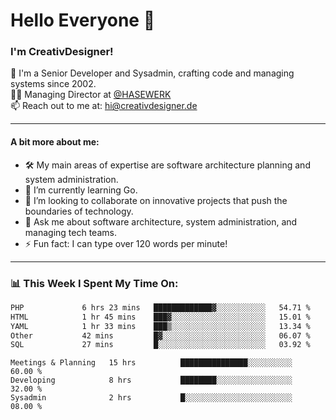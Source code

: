 # Hello Everyone 👋

### I'm CreativDesigner!

🔭 I'm a Senior Developer and Sysadmin, crafting code and managing systems since 2002.  
👨‍💼 Managing Director at [@HASEWERK](https://github.com/HASEWERK)  
📫 Reach out to me at: [hi@creativdesigner.de](mailto:hi@creativdesigner.de)  

---

#### A bit more about me:

- 🛠 My main areas of expertise are software architecture planning and system administration.
- 🌱 I’m currently learning Go.
- 👯 I’m looking to collaborate on innovative projects that push the boundaries of technology.
- 💬 Ask me about software architecture, system administration, and managing tech teams.
- ⚡ Fun fact: I can type over 120 words per minute!  

---

### 📊 **This Week I Spent My Time On:**

<!--START_SECTION:waka-->

```txt
PHP             6 hrs 23 mins   █████████████▓░░░░░░░░░░░   54.71 %
HTML            1 hr 45 mins    ███▓░░░░░░░░░░░░░░░░░░░░░   15.01 %
YAML            1 hr 33 mins    ███▒░░░░░░░░░░░░░░░░░░░░░   13.34 %
Other           42 mins         █▓░░░░░░░░░░░░░░░░░░░░░░░   06.07 %
SQL             27 mins         █░░░░░░░░░░░░░░░░░░░░░░░░   03.92 %
```

<!--END_SECTION:waka-->

```text
Meetings & Planning   15 hrs          ███████████████░░░░░░░░░░   60.00 % 
Developing            8 hrs           ████████░░░░░░░░░░░░░░░░░   32.00 % 
Sysadmin              2 hrs           █░░░░░░░░░░░░░░░░░░░░░░░░   08.00 %

